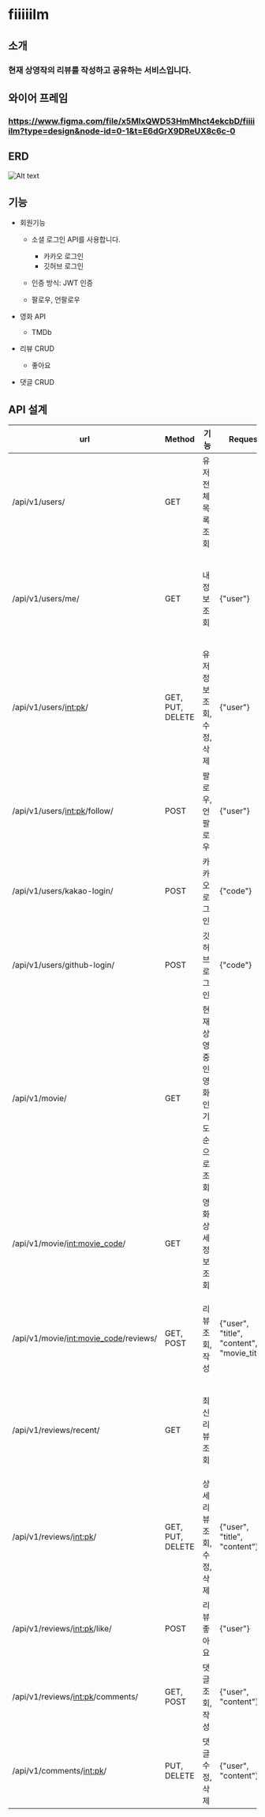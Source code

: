 # fiiiiilm
## 소개
### 현재 상영작의 리뷰를 작성하고 공유하는 서비스입니다.
## 와이어 프레임
### https://www.figma.com/file/x5MlxQWD53HmMhct4ekcbD/fiiiiilm?type=design&node-id=0-1&t=E6dGrX9DReUX8c6c-0
## ERD
![Alt text](https://file.notion.so/f/s/a2adae27-bcf7-40d2-84aa-00868f2e5ed0/Untitled.png?id=79746387-0410-46f5-b252-dbd70e66c8a3&table=block&spaceId=23cd6162-c29e-40ea-b2ea-6d40b7d2a522&expirationTimestamp=1683963697748&signature=rafF63BjvDi8lY18DnDI8NgtDEg1UVPvPgS8PQG2s9k&downloadName=Untitled.png)
## 기능
- 회원기능
  - 소셜 로그인 API를 사용합니다.
    - 카카오 로그인
    - 깃허브 로그인

  - 인증 방식: JWT 인증
  - 팔로우, 언팔로우

- 영화 API
  - TMDb

- 리뷰 CRUD
  - 좋아요

- 댓글 CRUD

## API 설계
|url|Method|기능|Request|Response|
|---|------|---|-------|--------|
|/api/v1/users/|GET|유저 전체 목록 조회||{"pk": pk, "email": 이메일, "nickname": 닉네임, "intro": 자기소개, "followings": 팔로잉, "followers": 팔로워, "reviews": 작성한 리뷰}|
|/api/v1/users/me/|GET|내 정보 조회|{"user"}|{"pk": pk, "email": 이메일, "nickname": 닉네임, "intro": 자기소개, "followings": 팔로잉, "followers": 팔로워, "reviews": 작성한 리뷰}|
|/api/v1/users/<int:pk>/|GET, PUT, DELETE|유저 정보 조회, 수정, 삭제|{"user"}|{"pk": pk, "email": 이메일, "nickname": 닉네임, "intro": 자기소개, "followings": 팔로잉, "followers": 팔로워, "reviews": 작성한 리뷰}|
|/api/v1/users/<int:pk>/follow/|POST|팔로우, 언팔로우|{"user"}||
|/api/v1/users/kakao-login/|POST|카카오 로그인|{"code"}|{"access_token", "refresh_token"}|
|/api/v1/users/github-login/|POST|깃허브 로그인|{"code"}|{"access_token", "refresh_token"}|
|/api/v1/movie/|GET|현재 상영 중인 영화 인기도 순으로 조회||{"rank", "movieCode", "title", "posterPath"}|
|/api/v1/movie/<int:movie_code>/|GET|영화 상세 정보 조회||"movieCode", "title", "genre", "overview", "posterPath", "releaseDate", "runtime", "rating",|
|/api/v1/movie/<int:movie_code>/reviews/|GET, POST|리뷰 조회, 작성|{"user", "title", "content", "movie_title"}|{"user", "movie_code", "title", "content", "created_at", "updated_at", "comment_count", "like_count", "movie_title", "avatar"}|
|/api/v1/reviews/recent/|GET|최신 리뷰 조회||{"user", "movie_code", "title", "content", "created_at", "updated_at", "comment_count", "like_count", "movie_title", "avatar"}|
|/api/v1/reviews/<int:pk>/|GET, PUT, DELETE|상세 리뷰 조회, 수정, 삭제|{"user", "title", "content"}|{"user", "movie_code", "title", "content", "created_at", "updated_at", "comments", "comment_count", "like_users" "like_count", "movie_title", "avatar"}|
|/api/v1/reviews/<int:pk>/like/|POST|리뷰 좋아요|{"user"}||
|/api/v1/reviews/<int:pk>/comments/|GET, POST|댓글 조회, 작성|{"user", "content"}|{"user", "review", "content", "created_at", "updated_at"}|
|/api/v1/comments/<int:pk>/|PUT, DELETE|댓글 수정, 삭제|{"user", "content"}|{"user", "review", "content", "created_at", "updated_at"}|


